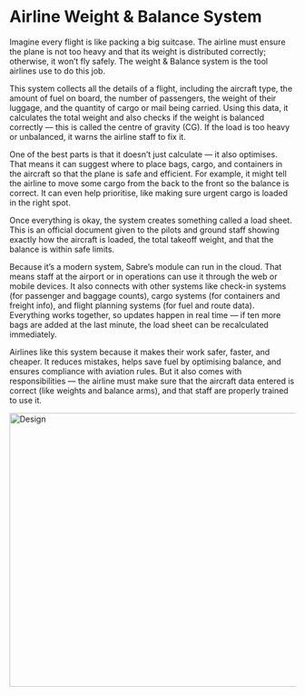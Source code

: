 # Airline Weight & Balance System

Imagine every flight is like packing a big suitcase. The airline must ensure the plane is not too heavy and that its weight is distributed correctly; otherwise, it won’t fly safely. The weight & Balance system is the tool airlines use to do this job.

This system collects all the details of a flight, including the aircraft type, the amount of fuel on board, the number of passengers, the weight of their luggage, and the quantity of cargo or mail being carried. Using this data, it calculates the total weight and also checks if the weight is balanced correctly — this is called the centre of gravity (CG). If the load is too heavy or unbalanced, it warns the airline staff to fix it.

One of the best parts is that it doesn’t just calculate — it also optimises. That means it can suggest where to place bags, cargo, and containers in the aircraft so that the plane is safe and efficient. For example, it might tell the airline to move some cargo from the back to the front so the balance is correct. It can even help prioritise, like making sure urgent cargo is loaded in the right spot.

Once everything is okay, the system creates something called a load sheet. This is an official document given to the pilots and ground staff showing exactly how the aircraft is loaded, the total takeoff weight, and that the balance is within safe limits.

Because it’s a modern system, Sabre’s module can run in the cloud. That means staff at the airport or in operations can use it through the web or mobile devices. It also connects with other systems like check-in systems (for passenger and baggage counts), cargo systems (for containers and freight info), and flight planning systems (for fuel and route data). Everything works together, so updates happen in real time — if ten more bags are added at the last minute, the load sheet can be recalculated immediately.

Airlines like this system because it makes their work safer, faster, and cheaper. It reduces mistakes, helps save fuel by optimising balance, and ensures compliance with aviation rules. But it also comes with responsibilities — the airline must make sure that the aircraft data entered is correct (like weights and balance arms), and that staff are properly trained to use it.

<img width="2079" height="482" alt="Design" src="https://github.com/user-attachments/assets/2345b635-8fbe-436a-8ef4-d088505e4a9d" />



